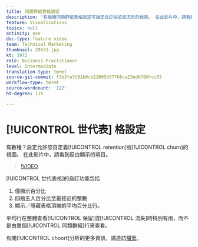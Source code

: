 ```yaml
---
title: 同類群組表格設定
description: '有幾種同類群組表格設定可讓您自訂保留或流失的檢視。 在此影片中，請看到反白顯示的項目。 '
feature: Visualizations
topics: null
activity: use
doc-type: feature video
team: Technical Marketing
thumbnail: 29433.jpg
kt: 3972
role: Business Practitioner
level: Intermediate
translation-type: tm+mt
source-git-commit: f3b3fa7d91b0cb21005b57768ca23ed6700fcc03
workflow-type: tm+mt
source-wordcount: '122'
ht-degree: 11%

---
```



# [!UICONTROL 世代表] 格設定

有數種？設定允許您自定義[!UICONTROL retention]或[!UICONTROL churn]的視圖。 在此影片中，請看到反白顯示的項目。

>[!VIDEO](https://video.tv.adobe.com/v/29433/?quality=12)

[!UICONTROL 世代表格]的自訂功能包括

1. 僅顯示百分比
1. 四捨五入百分比至最接近的整數
1. 顯示／隱藏表格頂端的平均百分比行。

平均行在整體查看[!UICONTROL 保留]或[!UICONTROL 流失]時特別有用，而不是由單個[!UICONTROL 同類群組]行來查看。

有關[!UICONTROL choort]分析的更多資訊，請造訪[檔案](https://docs.adobe.com/help/zh-Hant/analytics/analyze/analysis-workspace/visualizations/cohort-table/t-cohort.html)。
